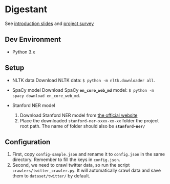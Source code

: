 # Digestant
See [introduction slides](https://docs.google.com/presentation/d/18flIvwADXwQum-8xY6I3nSSQmWzqJCRrtQa9y23zVcM/edit?usp=sharing) and [project survey](https://hackmd.io/s/rkh_rJY4-)

## Dev Environment
- Python 3.x

## Setup
- NLTK data
  Download NLTK data: `$ python -m nltk.downloader all`.

- SpaCy model
  Download SpaCy **`en_core_web_md`** model: `$ python -m spacy download en_core_web_md`.

- Stanford NER model
  1. Download Stanford NER model from [the official website](https://nlp.stanford.edu/software/stanford-ner-2017-06-09.zip)
  2. Place the downloaded `stanford-ner-xxxx-xx-xx` folder the project root path. The name of folder should also be **`stanford-ner/`**

## Configuration
  1. First, copy `config-sample.json` and rename it to `config.json` in the same directory. Remember to fill the keys in `config.json`.
  2. Second, we need to crawl twitter data, so run the script `crawlers/twitter_crawler.py`. It will automatically crawl data and save them to `dataset/twitter/` by default.

